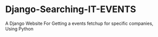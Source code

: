 # Django-Searching-IT-EVENTS
A Django Website For Getting a events fetchup for specific companies, Using Python
